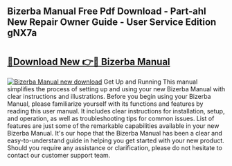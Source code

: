 ## Bizerba Manual Free Pdf Download - Part-ahI New Repair Owner Guide - User Service Edition gNX7a

# <h2><a href="http://bc2834.oget.top/?id=Bizerba+Manual">🔗Download New 👉🔴 Bizerba Manual</a></h2>

[![Bizerba Manual new download](https://i.imgur.com/5g1atiW.png)](http://bc2834.oget.top/?id=Bizerba+Manual)
Get Up and Running This manual simplifies the process of setting up and using your new Bizerba Manual with clear instructions and illustrations. Before you begin using your Bizerba Manual, please familiarize yourself with its functions and features by reading this user manual. It includes clear instructions for installation, setup, and operation, as well as troubleshooting tips for common issues. List of features are just some of the remarkable capabilities available in your new Bizerba Manual. It's our hope that the Bizerba Manual has been a clear and easy-to-understand guide in helping you get started with your new product. Should you require any assistance or clarification, please do not hesitate to contact our customer support team.
